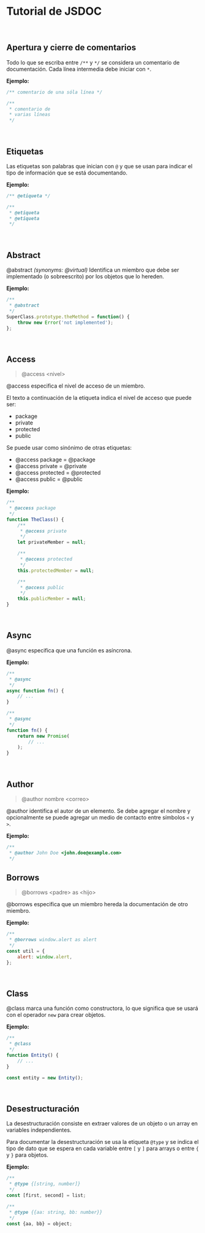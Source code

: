 # Tutorial de JSDOC

<br>

## Apertura y cierre de comentarios

Todo lo que se escriba entre `/**` y `*/` se considera un comentario de documentación. Cada línea intermedia debe iniciar con `*`.

**Ejemplo:**

```js
/** comentario de una sóla línea */

/**
 * comentario de
 * varias líneas
 */
```

<br>

## Etiquetas

Las etiquetas son palabras que inician con `@` y que se usan para indicar el tipo de información que se está documentando.

**Ejemplo:**

```js
/** @etiqueta */

/**
 * @etiqueta
 * @etiqueta
 */
```

<br>

## Abstract

@abstract _(synonyms: @virtual)_ Identifica un miembro que debe ser implementado (o sobreescrito) por los objetos que lo hereden.

**Ejemplo:**

```js
/**
 * @abstract
 */
SuperClass.prototype.theMethod = function() {
    throw new Error('not implemented');
};
```

<br>

## Access

> @access &lt;nivel&gt;

@access especifica el nivel de acceso de un miembro.

El texto a continuación de la etiqueta indica el nivel de acceso que puede ser:
- package
- private
- protected
- public

Se puede usar como sinónimo de otras etiquetas:
- @access package = @package
- @access private = @private
- @access protected = @protected
- @access public = @public

**Ejemplo:**

```js
/**
 * @access package
 */
function TheClass() {
    /**
     * @access private
     */
    let privateMember = null;

    /**
     * @access protected
     */
    this.protectedMember = null;

    /**
     * @access public
     */
    this.publicMember = null;
}
```

<br>

## Async

@async especifica que una función es asíncrona.

**Ejemplo:**

```js
/**
 * @async
 */
async function fn() {
    // ...
}

/**
 * @async
 */
function fn() {
    return new Promise(
        // ...
    );
}
```

<br>

## Author

> @author nombre &lt;correo&gt;

@author identifica el autor de un elemento. Se debe agregar el nombre y opcionalmente se puede agregar un medio de contacto entre símbolos `<` y `>`.

**Ejemplo:**

```js
/**
 * @author John Doe <john.doe@example.com>
 */
```

## Borrows

> @borrows &lt;padre&gt; as &lt;hijo&gt;

@borrows especifica que un miembro hereda la documentación de otro miembro.

**Ejemplo:**

```js
/**
 * @borrows window.alert as alert
 */
const util = {
    alert: window.alert,
};
```

<br>

## Class

@class marca una función como constructora, lo que significa que se usará con el operador `new` para crear objetos.

**Ejemplo:**

```js
/**
 * @class
 */
function Entity() {
    // ...
}

const entity = new Entity();
```

<br>

## Desestructuración

La desestructuración consiste en extraer valores de un objeto o un array en variables independientes.

Para documentar la desestructuración se usa la etiqueta `@type` y se indica el tipo de dato que se espera en cada variable entre `[` y `]` para arrays o entre `{` y `}` para objetos.

**Ejemplo:**

```js
/**
 * @type {[string, number]}
 */
const [first, second] = list;

/**
 * @type {{aa: string, bb: number}}
 */
const {aa, bb} = object;
```
